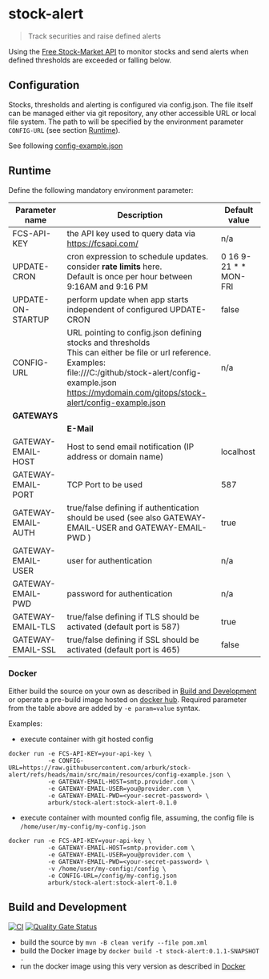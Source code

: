# stock-alert

> Track securities and raise defined alerts

Using the [Free Stock-Market API](https://fcsapi.com/document/stock-api#stock-report)
to monitor stocks and send alerts when defined thresholds are exceeded or falling below.




## Configuration

Stocks, thresholds and alerting is configured via config.json. The file itself can be managed either via git repository,
any other accessible URL or local file system. The path to will be specified by the environment parameter ``CONFIG-URL``
(see section [Runtime](#runtime)).

See following [config-example.json](src/main/resources/config-example.json)



## Runtime

Define the following mandatory environment parameter:

| Parameter name      | Description                                                                                                                                                                                                                                           | Default value         |
|---------------------|-------------------------------------------------------------------------------------------------------------------------------------------------------------------------------------------------------------------------------------------------------|-----------------------|
| FCS-API-KEY         | the API key used to query data via https://fcsapi.com/                                                                                                                                                                                                | n/a                   |
| UPDATE-CRON         | cron expression to schedule updates. consider __rate limits__ here.<br/> Default is once per hour between 9:16AM and 9:16 PM                                                                                                                          | 0 16 9-21 * * MON-FRI |
| UPDATE-ON-STARTUP   | perform update when app starts independent of configured UPDATE-CRON                                                                                                                                                                                  | false                 |
| CONFIG-URL          | URL pointing to config.json defining stocks and thresholds  <br/> This can either be file or url reference. <br/> Examples: <br/> file:///C:/github/stock-alert/config-example.json <br/> https://mydomain.com/gitops/stock-alert/config-example.json | n/a                   |
| __GATEWAYS__        |                                                                                                                                                                                                                                                       |                       |
|                     | __E-Mail__                                                                                                                                                                                                                                            |                       | 
| GATEWAY-EMAIL-HOST  | Host to send email notification (IP address or domain name)                                                                                                                                                                                           | localhost             |
| GATEWAY-EMAIL-PORT  | TCP Port to be used                                                                                                                                                                                                                                   | 587                   |
| GATEWAY-EMAIL-AUTH  | true/false defining if authentication should be used (see also GATEWAY-EMAIL-USER and GATEWAY-EMAIL-PWD )                                                                                                                                             | true                  |
| GATEWAY-EMAIL-USER  | user for authentication                                                                                                                                                                                                                               | n/a                   |
| GATEWAY-EMAIL-PWD   | password for authentication                                                                                                                                                                                                                           | n/a                   |
| GATEWAY-EMAIL-TLS   | true/false defining if TLS should be activated (default port is 587)                                                                                                                                                                                  | true                  |
| GATEWAY-EMAIL-SSL   | true/false defining if SSL should be activated (default port is 465)                                                                                                                                                                                  | false                 |

### Docker
Either build the source on your own as described in  [Build and Development](#build-and-development) or operate a pre-build
image hosted on [docker hub](https://hub.docker.com/r/arburk/stock-alert).
Required parameter from the table above are added by ``-e param=value`` syntax. 

Examples:
- execute container with git hosted config
```
docker run -e FCS-API-KEY=your-api-key \
           -e CONFIG-URL=https://raw.githubusercontent.com/arburk/stock-alert/refs/heads/main/src/main/resources/config-example.json \
           -e GATEWAY-EMAIL-HOST=smtp.provider.com \
           -e GATEWAY-EMAIL-USER=you@provider.com \
           -e GATEWAY-EMAIL-PWD=<your-secret-password> \
           arburk/stock-alert:stock-alert-0.1.0
```
- execute container with mounted config file, assuming, the config file is ``/home/user/my-config/my-config.json``
```
docker run -e FCS-API-KEY=your-api-key \
           -e GATEWAY-EMAIL-HOST=smtp.provider.com \
           -e GATEWAY-EMAIL-USER=you@provider.com \
           -e GATEWAY-EMAIL-PWD=<your-secret-password> \
           -v /home/user/my-config:/config \
           -e CONFIG-URL=/config/my-config.json
           arburk/stock-alert:stock-alert-0.1.0
```

## Build and Development

[![CI](https://github.com/arburk/stock-alert/actions/workflows/ci.yml/badge.svg?branch=main)](https://github.com/arburk/stock-alert/actions/workflows/ci.yml)
[![Quality Gate Status](https://sonarcloud.io/api/project_badges/measure?project=arburk_stock-alert&metric=alert_status)](https://sonarcloud.io/summary/new_code?id=arburk_stock-alert)

- build the source by ``mvn -B clean verify --file pom.xml``
- build the Docker image by ``docker build -t stock-alert:0.1.1-SNAPSHOT . ``
- run the docker image using this very version as described in [Docker](#docker)

